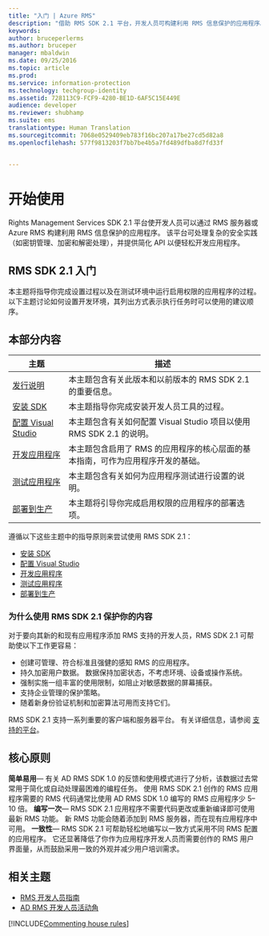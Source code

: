 ```yaml
---
title: "入门 | Azure RMS"
description: "借助 RMS SDK 2.1 平台，开发人员可构建利用 RMS 信息保护的应用程序。"
keywords: 
author: bruceperlerms
ms.author: bruceper
manager: mbaldwin
ms.date: 09/25/2016
ms.topic: article
ms.prod: 
ms.service: information-protection
ms.technology: techgroup-identity
ms.assetid: 728113C9-FCF9-4280-BE1D-6AF5C15E449E
audience: developer
ms.reviewer: shubhamp
ms.suite: ems
translationtype: Human Translation
ms.sourcegitcommit: 7068e0529409eb783f16bc207a17be27cd5d82a8
ms.openlocfilehash: 577f9813203f7bb7be4b5a7fd489dfba8d7fd33f


---
```

# <a name="getting-started"></a>开始使用

Rights Management Services SDK 2.1 平台使开发人员可以通过 RMS 服务器或 Azure RMS 构建利用 RMS 信息保护的应用程序。 该平台可处理复杂的安全实践（如密钥管理、加密和解密处理），并提供简化 API 以便轻松开发应用程序。

## <a name="get-started-with-rms-sdk-21"></a>RMS SDK 2.1 入门

本主题将指导你完成设置过程以及在测试环境中运行启用权限的应用程序的过程。 以下主题讨论如何设置开发环境，其列出方式表示执行任务时可以使用的建议顺序。

## <a name="in-this-sections"></a>本部分内容

| 主题 | 描述 |
|-------|-------------|
| [发行说明](release-notes-rtm.md) | 本主题包含有关此版本和以前版本的 RMS SDK 2.1 的重要信息。|
| [安装 SDK](install-the-rms-sdk.md) | 本主题指导你完成安装开发人员工具的过程。|
| [配置 Visual Studio](how-to-configure-a-visual-studio-project-to-use-the-ad-rms-sdk-2-0.md) | 本主题包含有关如何配置 Visual Studio 项目以使用 RMS SDK 2.1 的说明。|
| [开发应用程序](developing-your-application.md) | 本主题包含启用了 RMS 的应用程序的核心层面的基本指南，可作为应用程序开发的基础。|
| [测试应用程序](how-to-set-up-your-test-environment.md) |本主题包含有关如何为应用程序测试进行设置的说明。|
| [部署到生产](deploying-your-application.md) |本主题将引导你完成启用权限的应用程序的部署选项。|


遵循以下这些主题中的指导原则来尝试使用 RMS SDK 2.1：

- [安装 SDK](install-the-rms-sdk.md)
- [配置 Visual Studio](how-to-configure-a-visual-studio-project-to-use-the-ad-rms-sdk-2-0.md)
- [开发应用程序](developing-your-application.md)
- [测试应用程序](how-to-set-up-your-test-environment.md)
- [部署到生产](deploying-your-application.md)

### <a name="why-use-rms-sdk-21-for-protecting-your-content"></a>为什么使用 RMS SDK 2.1 保护你的内容

对于要向其新的和现有应用程序添加 RMS 支持的开发人员，RMS SDK 2.1 可帮助使以下工作更容易：

-   创建可管理、符合标准且强健的感知 RMS 的应用程序。
-   持久加密用户数据。 数据保持加密状态，不考虑环境、设备或操作系统。
-   强制实施一组丰富的使用限制，如阻止对敏感数据的屏幕捕获。
-   支持企业管理的保护策略。
-   随着新身份验证机制和加密算法可用而支持它们。

RMS SDK 2.1 支持一系列重要的客户端和服务器平台。 有关详细信息，请参阅 [支持的平台](supported-platforms.md)。

## <a name="core-principles"></a>核心原则

**简单易用**— 有关 AD RMS SDK 1.0 的反馈和使用模式进行了分析，该数据过去常常用于简化或自动处理最困难的编程任务。 使用 RMS SDK 2.1 创作的 RMS 应用程序需要的 RMS 代码通常比使用 AD RMS SDK 1.0 编写的 RMS 应用程序少 5–10 倍。
**编写一次**— RMS SDK 2.1 应用程序不需要代码更改或重新编译即可使用最新 RMS 功能。 新 RMS 功能会随着添加到 RMS 服务器，而在现有应用程序中可用。
**一致性**— RMS SDK 2.1 可帮助轻松地编写以一致方式采用不同 RMS 配置的应用程序。 它还显著降低了你作为应用程序开发人员而需要创作的 RMS 用户界面量，从而鼓励采用一致的外观并减少用户培训需求。

## <a name="related-topics"></a>相关主题

* [RMS 开发人员指南](developers-guide.md)
* [AD RMS 开发人员活动角](http://blogs.msdn.com/b/rms/)

[!INCLUDE[Commenting house rules](../includes/houserules.md)]


<!--HONumber=Jan17_HO1-->



